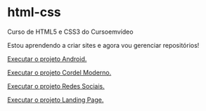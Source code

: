 # html-css
 Curso de HTML5 e CSS3 do Cursoemvídeo

Estou aprendendo a criar sites e agora vou gerenciar repositórios!

<a href="https://maragatocoder.github.io/html-css/Desafios/010d%20Site/" target="_blank"> Executar o projeto Android.</a>

<a href="https://maragatocoder.github.io/projeto-cordel/" target="_blank"> Executar o projeto Cordel Moderno.</a>

<a href="https://maragatocoder.github.io/projeto-redes-sociais/" target="_blank"> Executar o projeto Redes Sociais.</a>

<a href="https://maragatocoder.github.io/projeto-landingpage/" target="_blank"> Executar o projeto Landing Page.</a>